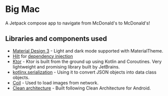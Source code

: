 # Big Mac

A Jetpack compose app to navigate from McDonald's to McDonald's!

Libraries and components used
--------------
* [Material Design 3][0] - Light and dark mode supported with MaterialTheme.
* [Hilt][1] for [dependency injection][2]
* [Ktor][3] - Ktor is built from the ground up using Kotlin and Coroutines. Very lightweight and promising library built by JetBrains.
* [kotlinx.serialization][4] - Using it to convert JSON objects into data class objects.
* [Coil][5] - Used to load images from network.
* [Clean architecture][6] - Built following Clean Architecture for Android.

[0]: https://developer.android.com/jetpack/compose/themes/material3
[1]: https://developer.android.com/training/dependency-injection/hilt-android
[2]: https://developer.android.com/training/dependency-injection
[3]: https://ktor.io/
[4]: https://github.com/Kotlin/kotlinx.serialization
[5]: https://coil-kt.github.io/coil/compose/
[6]: https://developer.android.com/topic/architecture
